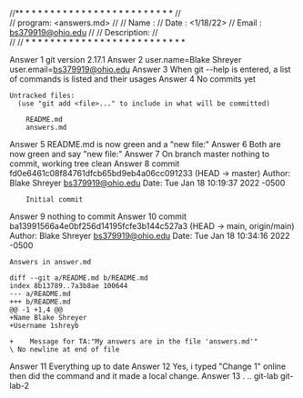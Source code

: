 //** * * * * * * * * * * * * * * * * * * * * * * * * 
//                                                       
//   program:  <answers.md>
// 
//   Name  :   <Blake Shreyer>
//   Date  :   <1/18/22>
//   Email :   <bs379919@ohio.edu>
//
//   Description: 
//                
//                                                                                            // * * * * * * * * * * * * * * * * * * * * * * * * * * 

Answer 1
    git version 2.17.1
Answer 2
    user.name=Blake Shreyer
    user.email=bs379919@ohio.edu
Answer 3
    When git --help is entered, a list of commands is listed and their usages
Answer 4
    No commits yet

    Untracked files:
      (use "git add <file>..." to include in what will be committed)

    	README.md
    	answers.md
Answer 5
    README.md is now green and a "new file:"
Answer 6
    Both are now green and say "new file:"
Answer 7
    On branch master
    nothing to commit, working tree clean
Answer 8
        commit fd0e6461c08f84761dfcb65bd9eb4a06cc091233 (HEAD -> master)
    Author: Blake Shreyer <bs379919@ohio.edu>
    Date:   Tue Jan 18 10:19:37 2022 -0500

        Initial commit
Answer 9
    nothing to commit
Answer 10
    commit ba13991566a4e0bf256d14195fcfe3b144c527a3 (HEAD -> main, origin/main)
    Author: Blake Shreyer <bs379919@ohio.edu>
    Date:   Tue Jan 18 10:34:16 2022 -0500

    Answers in answer.md

    diff --git a/README.md b/README.md
    index 8b13789..7a3b8ae 100644
    --- a/README.md
    +++ b/README.md
    @@ -1 +1,4 @@
    +Name Blake Shreyer
    +Username 1shreyb
 
    +    Message for TA:"My answers are in the file 'answers.md'"
    \ No newline at end of file
Answer 11
    Everything up to date
Answer 12
    Yes, i typed "Change 1" online then did the command and it made a local change.
Answer 13
    . .. git-lab git-lab-2